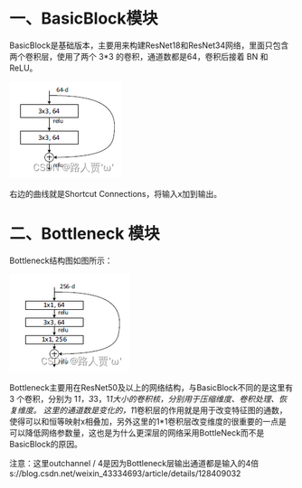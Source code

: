 # 一、BasicBlock模块

BasicBlock是基础版本，主要用来构建ResNet18和ResNet34网络，里面只包含两个卷积层，使用了两个 3*3 的卷积，通道数都是64，卷积后接着 BN 和 ReLU。

![img.png](../asserts/img_1.png)

右边的曲线就是Shortcut Connections，将输入x加到输出。

# 二、Bottleneck 模块

Bottleneck结构图如图所示：

![img.png](../asserts/img.png)

Bottleneck主要用在ResNet50及以上的网络结构，与BasicBlock不同的是这里有 3 个卷积，分别为 1*1，3*3，1*1大小的卷积核，分别用于压缩维度、卷积处理、恢复维度。
这里的通道数是变化的，1*1卷积层的作用就是用于改变特征图的通数，使得可以和恒等映射x相叠加，另外这里的1*1卷积层改变维度的很重要的一点是可以降低网络参数量，这也是为什么更深层的网络采用BottleNeck而不是BasicBlock的原因。

注意：这里outchannel / 4是因为Bottleneck层输出通道都是输入的4倍
s://blog.csdn.net/weixin_43334693/article/details/128409032